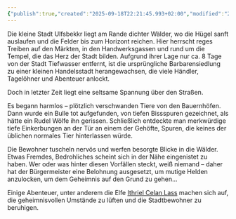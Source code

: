 ```yaml
---
{"publish":true,"created":"2025-09-18T22:21:45.993+02:00","modified":"2025-09-19T14:52:58.044+02:00","cssclasses":""}
---
```


Die kleine Stadt Ulfsbekkr liegt am Rande dichter Wälder, wo die Hügel sanft auslaufen und die Felder bis zum Horizont reichen. Hier herrscht reges Treiben auf den Märkten, in den Handwerksgassen und rund um die Tempel, die das Herz der Stadt bilden. Aufgrund ihrer Lage nur ca. 8 Tage von der Stadt Tiefwasser entfernt, ist die ursprüngliche Barbarensiedlung zu einer kleinen Handelsstadt herangewachsen, die viele Händler, Tagelöhner und Abenteuer anlockt.

Doch in letzter Zeit liegt eine seltsame Spannung über den Straßen.

Es begann harmlos – plötzlich verschwanden Tiere von den Bauernhöfen. Dann wurde ein Bulle tot aufgefunden, von tiefen Bissspuren gezeichnet, als hätte ein Rudel Wölfe ihn gerissen. Schließlich entdeckte man merkwürdige tiefe Einkerbungen an der Tür an einem der Gehöfte, Spuren, die keines der üblichen  normales Tier hinterlassen würde.

Die Bewohner tuscheln nervös und werfen besorgte Blicke in die Wälder. Etwas Fremdes, Bedrohliches scheint sich in der Nähe eingenistet zu haben. Wer oder was hinter diesen Vorfällen steckt, weiß niemand – daher hat der Bürgermeister eine Belohnung ausgesetzt, um mutige Helden anzulocken, um dem Geheimnis auf den Grund zu gehen…

Einige Abenteuer, unter anderem die Elfe [Ithriel Celan Lass](/pcs/ithriel) machen sich auf, die geheimnisvollen Umstände zu lüften und die Stadtbewohner zu beruhigen. 
